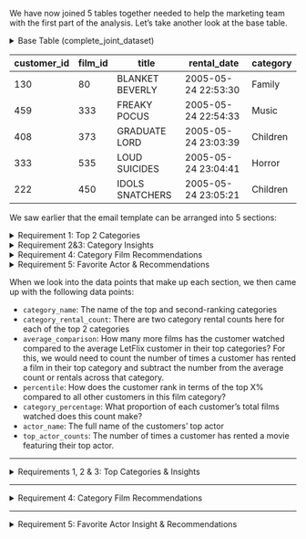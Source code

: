 We have now joined 5 tables together needed to help the marketing team with the first part of the analysis. 
Let’s take another look at the base table.

<details>
  <summary>Base Table (complete_joint_dataset)</summary>

  ```sql
  DROP TABLE IF EXISTS complete_joint_dataset;
CREATE TEMP TABLE complete_joint_dataset AS
SELECT
  rental.customer_id,
  inventory.film_id,
  film.title,
  rental.rental_date,
  category.name AS category_name
FROM dvd_rentals.rental
INNER JOIN dvd_rentals.inventory
  ON rental.inventory_id = inventory.inventory_id
INNER JOIN dvd_rentals.film
  ON inventory.film_id = film.film_id
INNER JOIN dvd_rentals.film_category
  ON film.film_id = film_category.film_id
INNER JOIN dvd_rentals.category
  ON film_category.category_id = category.category_id;

SELECT * FROM complete_joint_dataset limit 5;
  ```

</details>

| customer_id | film_id | title | rental_date | category |
| ----------- | ----------- | ----------- | ----------- | ----------- |
| 130 | 80 | BLANKET BEVERLY | 2005-05-24 22:53:30 | Family |
| 459 | 333 | FREAKY POCUS | 2005-05-24 22:54:33 | Music |
| 408 | 373 | GRADUATE LORD | 2005-05-24 23:03:39 | Children |
| 333 | 535 | LOUD SUICIDES | 2005-05-24 23:04:41 | Horror |
| 222 | 450 | IDOLS SNATCHERS | 2005-05-24 23:05:21 | Children |

We saw earlier that the email template can be arranged into 5 sections:

<details>
<summary>Requirement 1: Top 2 Categories</summary>
  
 ![Top Categories](https://raw.githubusercontent.com/CODEORDIETRYING/Marketing-Analytics-Case-Study/main/Images/Top%202%20categories%20circled.PNG)
  
 **Data Point:** category_name
</details>

<details>
<summary>Requirement 2&3: Category Insights</summary>
  
 ![Category Insights](https://raw.githubusercontent.com/CODEORDIETRYING/Marketing-Analytics-Case-Study/main/Images/Top%202%20categories%20insights%20circled.PNG)
  
 Data Points: rental_count, category_name, average_comparison, percentile, category_percentage
</details>

<details>
<summary>Requirement 4: Category Film Recommendations</summary>
  
 ![Category Recommendations](https://raw.githubusercontent.com/CODEORDIETRYING/Marketing-Analytics-Case-Study/main/Images/top%202%20categories%20recommendations.PNG)
  
</details>

<details>
<summary>Requirement 5: Favorite Actor & Recommendations</summary>
  
 ![Category Recommendations](https://github.com/CODEORDIETRYING/Marketing-Analytics-Case-Study/blob/main/Images/Favourite%20actor%20and%20recommendation%20circled.PNG?raw=true)
  
 **Data Points:** actor_name, top_actor_counts
</details>


When we look into the data points that make up each section, we then came up with the following data 
points:

- `category_name`: The name of the top and second-ranking categories
- `category_rental_count`: There are two category rental counts here for each of the top 2 categories
- `average_comparison`: How many more films has the customer watched compared to the average LetFlix customer in their top categories? For this, we would need to count the number of times a customer has rented a film in their top category and subtract the number from the average count or rentals across that category.
- `percentile`: How does the customer rank in terms of the top X% compared to all other customers in this film category?
- `category_percentage`: What proportion of each customer’s total films watched does this count make?
- `actor_name`: The full name of the customers’ top actor
- `top_actor_counts`: The number of times a customer has rented a movie featuring their top actor.

---
<details>
<summary>Requirements 1, 2 & 3: Top Categories & Insights</summary>
1. `category_name`, `category_rental_count`:

We are going to be manipulating the base dataset to arrive at each datapoint. To begin, we will need to find the rental count for each of our customers and category values by aggregating the complete joint dataset.

```sql
DROP TABLE IF EXISTS category_rental_counts;
CREATE TEMP TABLE category_rental_counts AS --creating a Temp table
SELECT
  customer_id,
  category_name,
  COUNT(*) AS rental_count,  --aggregating on customer_id and category_name to find the count
  MAX(rental_date) AS latest_rental_date --I included the maximum rental date to use as a criteria for choosing a top category in the case there is a tie.
FROM complete_joint_dataset_with_rental_date
GROUP BY
  customer_id,
  category_name;

-- profiling just customer_id = 3 values sorted by rental_count in descending order
SELECT *
FROM category_rental_counts
WHERE customer_id = 3
ORDER BY
	customer_id,
 	rental_count DESC,
	latest_rental_date DESC
LIMIT 5;
```

**Result**
| customer_id | category_name | rental_count | latest_rental_date |
| ----------- | ----------- | ----------- | ----------- |
| 3 | Action | 4 | 2005-07-29 11:07:04.000 |
| 3 | Sci-Fi | 3 | 2005-08-22 09:37:27.000 |
| 3 | Sci-Fi | 3 | 2005-08-18 14:49:55.000 |
| 3 | Sci-Fi | 2 | 2005-08-23 07:10:14.000 |
| 3 | Sci-Fi | 2 | 2005-08-20 06:14:12.000 |

We see that for the customer with id = 3, there is a tie for the 2nd top category position. To address this, I added the max (rental_date) so that I can pick the rental with the most recent date.


2. `average_comparison`, `percentile`, `category_percentage`: 

To calculate these three data points, we need to find 3 things: 
- The average rental count for each category - (to find `average_comparison`)
- The total number of movies rented by each customer regardless of the film category - (to find `category_percentage`)
- A count of films rented by a customer for each category - (to find `percentile`). We have already found this in the previous step (`category_rental_count`)

Let’s begin:
`average_comparison`:

```sql	
DROP TABLE IF EXISTS average_category_rental_counts;
CREATE TEMP TABLE average_category_rental_counts AS
SELECT
  category_name,
  FLOOR(AVG(rental_count)) AS avg_rental_count -- To remove decimals and round down values. 
FROM category_rental_counts
GROUP BY
  category_name;

-- output the entire table by desc avg_rental_count
SELECT *
FROM average_category_rental_counts
ORDER BY
  avg_rental_count DESC
LIMIT 3;
```

| category_name | avg_rental_count |
| ----------- | ----------- |
| Action | 2 |
| Animation | 2 |
| Children | 1 |

`category_percentage`: Calculating this involves us dividing a customer’s category count by the total number of movies they have watched across all categories. We would be querying for the total number of movies rented by each customer. I would be calculating the category_percentage in a later step.

```sql
DROP TABLE IF EXISTS customer_total_rentals;
CREATE TEMP TABLE customer_total_rentals AS
SELECT
  customer_id,
  SUM(rental_count) AS total_rental_count
FROM category_rental_counts
GROUP BY customer_id;

-- show output for first 5 customer_id values
SELECT *
FROM customer_total_rentals
WHERE customer_id <= 3
ORDER BY customer_id
LIMIT 3;	
```

| customer_id | total_rental_count |
| ----------- | ----------- |
| 1 | 32 |
| 2 | 27 |
| 3 | 26 |

		     
`percentile`: The percentile simply describes how the customer ranks in terms of the top X% compared to all other customers in a film category. To do this I employed the Percent_Rank window function on the previously derived temporary table, `category_rental_count`.		     

```sql

DROP TABLE IF EXISTS customer_category_percentiles;
CREATE TEMP TABLE customer_category_percentiles AS
SELECT
  customer_id,
  category_name,
  -- I used the ceiling function to round up to nearest integer after multiplying by 100 to show percentage values.
  CEILING(
    100 * PERCENT_RANK() OVER (
      PARTITION BY category_name
      ORDER BY rental_count DESC
    )
  ) AS percentile
FROM category_rental_counts;

-- Sample
SELECT *
FROM customer_category_percentiles
WHERE customer_id = 1
ORDER BY customer_id, percentile
LIMIT 2;
		     
```
		     
| customer_id | category_name | percentile |
| ----------- | ----------- | ----------- |
| 1 | Classic | 1 |
| 1 | Comedy | 1 |


### Joning It All Together		     
In the code below, I generated calculated columns of the actual data points we need - percentile, average comparison, and category percentage.

Right now we have generated four tables which I am going to join before I pick out just the top two categories for all customers. Since I needed to keep all of the rental_count records, I used the `category_rental_count` temp table as the starting base table.
		     
```sql
DROP TABLE IF EXISTS customer_category_joint_table;
CREATE TEMP TABLE customer_category_joint_table AS
SELECT
  t1.customer_id,
  t1.category_name,
  t1.rental_count,
  t1.latest_rental_date,
  t2.total_rental_count,
  t3.avg_rental_count,
  t4.percentile,
  t1.rental_count - t3.avg_rental_count AS average_comparison,
  -- round to nearest integer for percentage after multiplying by 100
  ROUND(100 * t1.rental_count / t2.total_rental_count) AS category_percentage
FROM category_rental_counts AS t1
INNER JOIN customer_total_rentals AS t2
  ON t1.customer_id = t2.customer_id
INNER JOIN average_category_rental_counts AS t3
  ON t1.category_name = t3.category_name
INNER JOIN customer_category_percentiles AS t4
  ON t1.customer_id = t4.customer_id
  AND t1.category_name = t4.category_name;

-- inspect customer_id = 1 top 5 rows sorted by percentile
SELECT *
FROM customer_category_joint_table
WHERE customer_id = 1
ORDER BY percentile
limit 5;
		     
```		     
		     
### Singling Out The Top 2 Categories (`top_categories`)
We now have all various calculations and categories for every customer, but looking at the email template, I need to single out just the top 2 categories for each customer based on the rental count. To do this I made use of the Row_number window function together with the OVER clause. The row_number function creates a count column starting from 1 and ending at the last row in a specified window or group, in this case the window is the customer_id. Once the count gets to the next customer_id, it restarts and begins from 1. 

Here is the SQL code I wrote to pick the top 2 categories based on rental count for each customer.
		     
```sql
		     
DROP TABLE IF EXISTS top_categories;
CREATE TEMP TABLE top_categories AS (
WITH ordered_customer_category_joint_table AS (
  SELECT
    customer_id,
    ROW_NUMBER() OVER (
      PARTITION BY customer_id --The count restarts for a new customer_id
      ORDER BY rental_count DESC, -- ordering by rental count so the highest value is counted as 1 and so on
				latest_rental_date DESC -- to account for cases where there are ties in the rental_count. The category with the latest rental data would be selected instead
    ) AS category_ranking,
    category_name,
    rental_count,
    average_comparison,
    percentile,
    category_percentage
  FROM customer_category_joint_table
)
-- filter out top 2 rows from the CTE for final output
SELECT *
FROM ordered_customer_category_joint_table
WHERE category_ranking <= 2
);

SELECT *
FROM top_categories
WHERE customer_id = 1
	OR customer_id = 2
	OR customer_id = 3;		     
	
```		     

Let’s look at customers with id 1, 2, 3:
	
| customer_id | category_ranking | category_name | rental_count | average_comparison | percentile | category_percentage |
| ----------- | ----------- | ----------- | ----------- | ----------- | ----------- | ----------- |
| 1 | 1 | Classics | 6 | 4 | 1 | 19 |
| 1 | 2 | Comedy | 5 | 4 | 1 | 16 |
| 2 | 1 | Sports | 5 | 3 | 3 | 19 |
| 2 | 2 | Classics | 4 | 2 | 2 | 15 |
| 3 | 1 | Action | 4 | 2 | 5 | 15 |
| 3 | 2 | Sci-Fi | 3 | 1 | 15 | 12 |	
		     
Comparing the table above and the email template from the marketing team, we can see that we have successfully found the data points for top 2 categories and the category insights which are our requirements 1, 2 and 3.
	
![top 2 categories](https://raw.githubusercontent.com/CODEORDIETRYING/Marketing-Analytics-Case-Study/main/Images/Top%202%20categories%20and%20Insights.PNG)	

The top_categories table generated above contains insights of the top2 categories for each customers. To make things easier to identify, I am going to break it down to two tables: first_category_insights and second_category_insights.
	
### First Category Insight

```sql
	
DROP TABLE IF EXISTS first_category_insights;
CREATE TEMP TABLE first_category_insights AS
SELECT
  base.customer_id,
  base.category_name,
  base.rental_count,
  base.rental_count - average.category_average AS average_comparison,
  base.percentile
FROM top_category_percentile AS base
LEFT JOIN average_category_count AS average
  ON base.category_name = average.category_name;	

```	
	
### Second Category Insight

```sql
	
DROP TABLE IF EXISTS second_category_insights;
CREATE TEMP TABLE second_category_insights AS
SELECT
  top_categories.customer_id,
  top_categories.category_name,
  top_categories.rental_count,
  -- need to cast as NUMERIC to avoid INTEGER floor division!
  ROUND(
    100 * top_categories.rental_count::NUMERIC / total_counts.total_count
  ) AS total_percentage
FROM top_categories
LEFT JOIN total_counts
  ON top_categories.customer_id = total_counts.customer_id
WHERE category_rank = 2;	

```		
		
</details>

---

<details>
<summary>Requirement 4: Category Film Recommendations</summary>
To find the category recommendations, I am going to rank films by the number of times they have been rented, and this involves generating a count of movies using film_id and title.

To find these movies, I generated a summarized film count table with the category included, then I created a previously watched films table for the top 2 categories to exclude for each customer (category_films_exclusions), and finally I performed an anti join to remove the category_films exclusion from the film_counts table and used a Rank_number windows function to find the actual category_recommendations.
	

### Film Counts	
	
```sql
	
DROP TABLE IF EXISTS second_category_insights;
CREATE TEMP TABLE second_category_insights AS
SELECT
  top_categories.customer_id,
  top_categories.category_name,
  top_categories.rental_count,
  -- need to cast as NUMERIC to avoid INTEGER floor division!
  ROUND(
    100 * top_categories.rental_count::NUMERIC / total_counts.total_count
  ) AS total_percentage
FROM top_categories
LEFT JOIN total_counts
  ON top_categories.customer_id = total_counts.customer_id
WHERE category_rank = 2;	

```	
	
### Category Film Exclusions
For this step in the recommendation, I generated a table with all customer’s previously watched films so I do not recommend them something they have watched before.	
	
```sql
	
DROP TABLE IF EXISTS category_film_exclusions;
CREATE TEMP TABLE category_film_exclusions AS
SELECT DISTINCT
  customer_id,
  film_id
FROM complete_joint_dataset;

SELECT *
FROM category_film_exclusions
LIMIT 5;	

```	
	
### Final Category Recommendations
To exclude previously watched films from the recommendation, I made use of an ANTI JOIN on the category_film_exclusions table using a WHERE NOT EXISTS clause. After the exclusion, I selected just the top three films using the DENSE_RANK windows function.
	
	
```sql
	
DROP TABLE IF EXISTS category_recommendations;
CREATE TEMP TABLE category_recommendations AS
WITH ranked_films_cte AS (
  SELECT
    top_categories.customer_id,
    top_categories.category_name,
    top_categories.category_rank,
    film_counts.film_id,
    film_counts.title,
    film_counts.rental_count,
    DENSE_RANK() OVER (
      PARTITION BY
        top_categories.customer_id,
        top_categories.category_rank
      ORDER BY
        film_counts.rental_count DESC,
        film_counts.title
    ) AS reco_rank
  FROM top_categories
  INNER JOIN film_counts
    ON top_categories.category_name = film_counts.category_name
-- Using an ANTI JOIN for the exclusion  
  WHERE NOT EXISTS (
    SELECT 1
    FROM category_film_exclusions
    WHERE
      category_film_exclusions.customer_id = top_categories.customer_id AND
      category_film_exclusions.film_id = film_counts.film_id
  )
)
SELECT * FROM ranked_films_cte
WHERE reco_rank <= 3; -- To pick the top 3 recommendations.

SELECT *
FROM category_recommendations
WHERE customer_id = 1
ORDER BY category_rank, reco_rank;	

```

| customer_id | category_name | category_rank | film_id | title | rental_count | reco_rank |
| ----------- | ----------- | ----------- | ----------- | ----------- | ----------- | ----------- |
| 1 | Classics | 1 | 891 | TIMBERLAND SKY | 31 | 1 |
| 1 | Classics | 1 | 358 | GILMORE BOILED | 28 | 2 |
| 1 | Classics | 1 | 951 | VOYAGE LEGALLY | 28 | 3 |
| 1 | Comedy | 2 | 1000 | ZORRO ARK | 31 | 1 |
| 1 | Comedy | 2 | 127 | CAT CONEHEADS | 30 | 2 |
| 1 | Comedy | 2 | 638 | OPERATION OPERATION | 27 | 3 |		    
			
</details>

---
	
<details>
<summary>Requirement 5: Favorite Actor Insight & Recommendations</summary>

### Actor Base Table
For actor insight, we only need the actors name and rental count. To begin the analysis on actors, I needed to create a new base table that included the actor tables (dvd_rentals.film_actor & dvd_rentals.actor). 

```sql

DROP TABLE IF EXISTS actor_joint_dataset;
CREATE TEMP TABLE actor_joint_dataset AS
SELECT
  rental.customer_id,
  rental.rental_id,
  rental.rental_date,
  film.film_id,
  film.title,
  actor.actor_id,
  actor.first_name,
  actor.last_name
FROM dvd_rentals.rental
INNER JOIN dvd_rentals.inventory
  ON rental.inventory_id = inventory.inventory_id
INNER JOIN dvd_rentals.film
  ON inventory.film_id = film.film_id
-- different to our previous base table as we know use actor tables
INNER JOIN dvd_rentals.film_actor
  ON film.film_id = film_actor.film_id
INNER JOIN dvd_rentals.actor
  ON film_actor.actor_id = actor.actor_id;

SELECT *
FROM actor_joint_dataset
LIMIT 5;
	
```
	
| customer_id | rental_id | film_id | rental_date | title | actor_id | first_name | last_name |
| ----------- | ----------- | ----------- | ----------- | ----------- | ----------- | ----------- | ----------- |
| 130 | 1 | 80 | 2005-05-24 22:53:30 | BLANKET BEVERLY | 200 | THORA | TEMPLE |
| 130 | 1 | 80 | 2005-05-24 22:53:30 | BLANKET BEVERLYD | 193 | BURT | TEMPLE |
| 130 | 1 | 80 | 2005-05-24 22:53:30 | BLANKET BEVERLY | 173 | ALAN | DREYFUSS |
| 130 | 1 | 80 | 2005-05-24 22:53:30 | BLANKET BEVERLY | 16 | FRED | COSTNER |
| 130 | 1 | 80 | 2005-05-24 22:54:33 | BLANKET BEVERLY | 147 | FAY | WINSLET |

	
### Favorite Actor Insight	
	
I also needed to know how many times a customer has rented a movie starring a particular actor. I generated a rental count per actor for each customer and ranked this using a Dense_rank window function. 	
	
```sql

DROP TABLE IF EXISTS top_actor_counts;
CREATE TEMP TABLE top_actor_counts AS
WITH actor_counts AS (
  SELECT
    customer_id,
    actor_id,
    first_name,
    last_name,
    COUNT(*) AS rental_count,
    -- we also generate the latest_rental_date just like our category insight
    MAX(rental_date) AS latest_rental_date
  FROM actor_joint_dataset
  GROUP BY
    customer_id,
    actor_id,
    first_name,
    last_name
),
ranked_actor_counts AS (
  SELECT
    actor_counts.*,
    DENSE_RANK() OVER (
      PARTITION BY customer_id
      ORDER BY
        rental_count DESC,
        latest_rental_date DESC,
        -- just in case we have any further ties, we'll throw in the names too
        first_name,
        last_name
    ) AS actor_rank
  FROM actor_counts
)
SELECT
  customer_id,
  actor_id,
  first_name,
  last_name,
  rental_count
FROM ranked_actor_counts
WHERE actor_rank = 1;

SELECT *
FROM top_actor_counts
LIMIT 5;
	
```	

| customer_id | actor_id | first_name | last_name | rental_count |
| ----------- | ----------- | ----------- | ----------- | ----------- |
| 1 | 37 | VAL | BOLGER | 6 |
| 2 | 107 | GINA | BOLGER | 5 |
| 3 | 150 | JAYNE | NOLTE| 4 |
| 4 | 102 | WALTER | NOLTE | 4 |
| 5 | 12 | KARL | NOLTE | 4 |
	
	
### Actor Film Counts
Just like I did for the category film recommendations, I queried for the actor film counts then found the actor film exclusion and finally performing an anti join to remove the exclusions from the count table. Here are the steps:	
	
```sql

DROP TABLE IF EXISTS actor_film_counts;
CREATE TEMP TABLE actor_film_counts AS
WITH film_counts AS (
  SELECT
    film_id,
    COUNT(DISTINCT rental_id) AS rental_count
  FROM actor_joint_dataset
  GROUP BY film_id
)
SELECT DISTINCT
  actor_joint_dataset.film_id,
  actor_joint_dataset.actor_id,
  actor_joint_dataset.title,
  film_counts.rental_count
FROM actor_joint_dataset
LEFT JOIN film_counts
  ON actor_joint_dataset.film_id = film_counts.film_id;

SELECT *
FROM actor_film_counts
LIMIT 5;
	
```	
	
| film_id | actor_id | rental_count |
| ----------- | ----------- | ----------- |
| 80 | 200 | 12 |
| 80 | 193 | 12 |
| 80 | 173 | 12 |
| 80 | 16 | 12 |
| 333 | 147 | 17 |
	

### Actor Film Exclusions
For this actor film exclusions, we need to also exclude previously recommended films as well as previously watched films, so I made use a UNION to combine previous recommendations and previously watched films to make one actor film exclusions.
	
```sql

DROP TABLE IF EXISTS actor_film_exclusions;
CREATE TEMP TABLE actor_film_exclusions AS
(
  SELECT DISTINCT
    customer_id,
    film_id
  FROM complete_joint_dataset
)
-- we use a UNION to combine the previously watched and the recommended films
UNION
(
  SELECT DISTINCT
    customer_id,
    film_id
  FROM category_recommendations
);

SELECT *
FROM actor_film_exclusions
LIMIT 5;
	
```		

| customer_id | film_id |
| ----------- | ----------- |
| 493 | 567 |
| 114 | 789 |
| 596 | 103 |
| 176 | 121 |
| 459 | 724 |
	
	
### Final Actor Recommendations
I performed a similar operation to that for the category recommendations only that I used different tables (top_actor_counts, actor_film_counts and actor_film_exclusions).	
	
```sql

DROP TABLE IF EXISTS actor_recommendations;
CREATE TEMP TABLE actor_recommendations AS
WITH ranked_actor_films_cte AS (
  SELECT
    top_actor_counts.customer_id,
    top_actor_counts.first_name,
    top_actor_counts.last_name,
    top_actor_counts.rental_count,
    actor_film_counts.title,
    actor_film_counts.film_id,
    actor_film_counts.actor_id,
    DENSE_RANK() OVER (
      PARTITION BY
        top_actor_counts.customer_id
      ORDER BY
        actor_film_counts.rental_count DESC,
        actor_film_counts.title
    ) AS reco_rank
  FROM top_actor_counts
  INNER JOIN actor_film_counts
    -- join on actor_id instead of category_name!
    ON top_actor_counts.actor_id = actor_film_counts.actor_id
  -- This is a tricky anti-join where we need to "join" on 2 different tables!
  WHERE NOT EXISTS (
    SELECT 1
    FROM actor_film_exclusions
    WHERE
      actor_film_exclusions.customer_id = top_actor_counts.customer_id AND
      actor_film_exclusions.film_id = actor_film_counts.film_id
  )
)
SELECT * FROM ranked_actor_films_cte
WHERE reco_rank <= 3;

SELECT *
FROM actor_recommendations
ORDER BY customer_id, reco_rank
LIMIT 6;
	
```	
	
| customer_id | first_name | last_name | rental_count | title | film_id | actor_id | reco_rank |
| ----------- | ----------- | ----------- | ----------- | ----------- | ----------- | ----------- | ----------- |
| 1 | VAL | BOLGER | 6 | PRIMARY GLASS | 697 | 3 | 1 |
| 1 | VAL | BOLGER | 6 | ALASKA PHANTOM | 12 | 3 | 2 |
| 1 | VAL | BOLGER | 6 | METROPOLIS COMA | 572 | 3 | 3 |
| 1 | GINA | DEGENERES | 5 | GOODFELLAS SALUTE | 369 | 1 | 1 |
| 1 | GINA | DEGENERES | 5 | WIFE TURN | 973 | 1 | 2 |
| 1 | GINA | DEGENERES | 5 | DOGMA FAMILY | 239 | 1 | 3 |		
	   
</details>

















